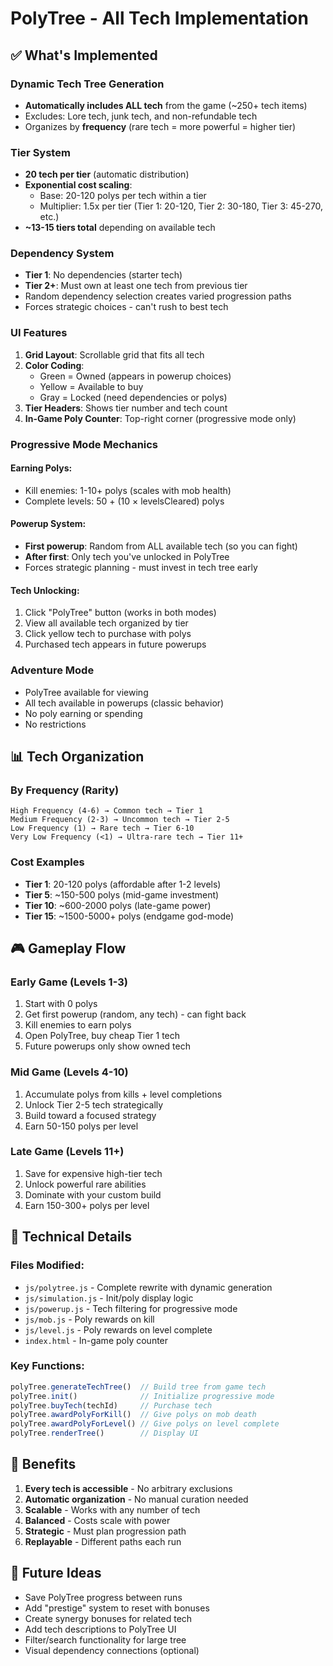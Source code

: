 # PolyTree - All Tech Implementation

## ✅ What's Implemented

### **Dynamic Tech Tree Generation**
- **Automatically includes ALL tech** from the game (~250+ tech items)
- Excludes: Lore tech, junk tech, and non-refundable tech
- Organizes by **frequency** (rare tech = more powerful = higher tier)

### **Tier System**
- **20 tech per tier** (automatic distribution)
- **Exponential cost scaling**:
  - Base: 20-120 polys per tech within a tier
  - Multiplier: 1.5x per tier (Tier 1: 20-120, Tier 2: 30-180, Tier 3: 45-270, etc.)
- **~13-15 tiers total** depending on available tech

### **Dependency System**
- **Tier 1**: No dependencies (starter tech)
- **Tier 2+**: Must own at least one tech from previous tier
- Random dependency selection creates varied progression paths
- Forces strategic choices - can't rush to best tech

### **UI Features**
1. **Grid Layout**: Scrollable grid that fits all tech
2. **Color Coding**:
   - Green = Owned (appears in powerup choices)
   - Yellow = Available to buy
   - Gray = Locked (need dependencies or polys)
3. **Tier Headers**: Shows tier number and tech count
4. **In-Game Poly Counter**: Top-right corner (progressive mode only)

### **Progressive Mode Mechanics**

#### **Earning Polys:**
- Kill enemies: 1-10+ polys (scales with mob health)
- Complete levels: 50 + (10 × levelsCleared) polys

#### **Powerup System:**
- **First powerup**: Random from ALL available tech (so you can fight)
- **After first**: Only tech you've unlocked in PolyTree
- Forces strategic planning - must invest in tech tree early

#### **Tech Unlocking:**
1. Click "PolyTree" button (works in both modes)
2. View all available tech organized by tier
3. Click yellow tech to purchase with polys
4. Purchased tech appears in future powerups

### **Adventure Mode**
- PolyTree available for viewing
- All tech available in powerups (classic behavior)
- No poly earning or spending
- No restrictions

## 📊 Tech Organization

### **By Frequency (Rarity)**
```
High Frequency (4-6) → Common tech → Tier 1
Medium Frequency (2-3) → Uncommon tech → Tier 2-5  
Low Frequency (1) → Rare tech → Tier 6-10
Very Low Frequency (<1) → Ultra-rare tech → Tier 11+
```

### **Cost Examples**
- **Tier 1**: 20-120 polys (affordable after 1-2 levels)
- **Tier 5**: ~150-500 polys (mid-game investment)
- **Tier 10**: ~600-2000 polys (late-game power)
- **Tier 15**: ~1500-5000+ polys (endgame god-mode)

## 🎮 Gameplay Flow

### **Early Game (Levels 1-3)**
1. Start with 0 polys
2. Get first powerup (random, any tech) - can fight back
3. Kill enemies to earn polys
4. Open PolyTree, buy cheap Tier 1 tech
5. Future powerups only show owned tech

### **Mid Game (Levels 4-10)**
1. Accumulate polys from kills + level completions
2. Unlock Tier 2-5 tech strategically
3. Build toward a focused strategy
4. Earn 50-150 polys per level

### **Late Game (Levels 11+)**
1. Save for expensive high-tier tech
2. Unlock powerful rare abilities
3. Dominate with your custom build
4. Earn 150-300+ polys per level

## 🔧 Technical Details

### **Files Modified:**
- `js/polytree.js` - Complete rewrite with dynamic generation
- `js/simulation.js` - Init/poly display logic
- `js/powerup.js` - Tech filtering for progressive mode
- `js/mob.js` - Poly rewards on kill
- `js/level.js` - Poly rewards on level complete
- `index.html` - In-game poly counter

### **Key Functions:**
```javascript
polyTree.generateTechTree()  // Build tree from game tech
polyTree.init()              // Initialize progressive mode
polyTree.buyTech(techId)     // Purchase tech
polyTree.awardPolyForKill()  // Give polys on mob death
polyTree.awardPolyForLevel() // Give polys on level complete
polyTree.renderTree()        // Display UI
```

## 🚀 Benefits

1. **Every tech is accessible** - No arbitrary exclusions
2. **Automatic organization** - No manual curation needed
3. **Scalable** - Works with any number of tech
4. **Balanced** - Costs scale with power
5. **Strategic** - Must plan progression path
6. **Replayable** - Different paths each run

## 📝 Future Ideas

- Save PolyTree progress between runs
- Add "prestige" system to reset with bonuses
- Create synergy bonuses for related tech
- Add tech descriptions to PolyTree UI
- Filter/search functionality for large tree
- Visual dependency connections (optional)
